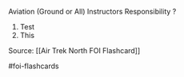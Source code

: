 Aviation (Ground or All) Instructors Responsibility
?
1. Test
2. This

Source: [[Air Trek North FOI Flashcard]]

#foi-flashcards
